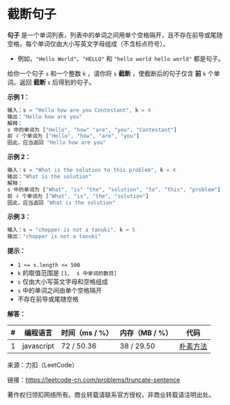 # 截断句子

**句子** 是一个单词列表，列表中的单词之间用单个空格隔开，且不存在前导或尾随空格。每个单词仅由大小写英文字母组成（不含标点符号）。

- 例如，`"Hello World"`、`"HELLO"` 和 `"hello world hello world"` 都是句子。

给你一个句子 `s`​​​​​​ 和一个整数 `k`​​​​​​ ，请你将 `s`​​ **截断** ​，​​​使截断后的句子仅含 **前** `k`​​​​​​ 个单词。返回 **截断** `s​​​​​​` 后得到的句子。

**示例 1：**

``` javascript
输入：s = "Hello how are you Contestant", k = 4
输出："Hello how are you"
解释：
s 中的单词为 ["Hello", "how" "are", "you", "Contestant"]
前 4 个单词为 ["Hello", "how", "are", "you"]
因此，应当返回 "Hello how are you"
```

**示例 2：**

``` javascript
输入：s = "What is the solution to this problem", k = 4
输出："What is the solution"
解释：
s 中的单词为 ["What", "is" "the", "solution", "to", "this", "problem"]
前 4 个单词为 ["What", "is", "the", "solution"]
因此，应当返回 "What is the solution"
```

**示例 3：**

``` javascript
输入：s = "chopper is not a tanuki", k = 5
输出："chopper is not a tanuki"
```

**提示：**

- `1 <= s.length <= 500`
- `k` 的取值范围是 `[1,  s 中单词的数目]`
- `s` 仅由大小写英文字母和空格组成
- `s` 中的单词之间由单个空格隔开
- 不存在前导或尾随空格

**解答：**

**#**|**编程语言**|**时间（ms / %）**|**内存（MB / %）**|**代码**
--|--|--|--|--
1|javascript|72 / 50.36|38 / 29.50|[朴素方法](./javascript/ac_v1.js)

来源：力扣（LeetCode）

链接：https://leetcode-cn.com/problems/truncate-sentence

著作权归领扣网络所有。商业转载请联系官方授权，非商业转载请注明出处。
